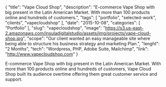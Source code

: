 {
    "title": "Vape Cloud Shop",
    "description": "E-commerce Vape Shop with big present in the Latin American Market. With more than 100 products online and hundreds of customers.",
    "tags": [ "portfolio", "selected-work", "clients", "vapecloudshop" ],
    "date": "2015-10-08",
    "categories": [
        "Portfolio"
    ],
    "slug": "vapecloudshop",
    "image": "https://s3.us-east-2.amazonaws.com/insuladigitalstudio/assets/img/projects/vape-cloud-shop.jpg",
    "scope": "Our client wanted an easy manageable site where being able to structure his business strategy and marketing Plan.",
    "lenght": "2 Months",
    "tech": "Wordpress, PHP, Adobe Suite, Mailchimp",
    "link": "http://www.vapecloudshop.com"
}

E-commerce Vape Shop with big present in the Latin American Market. With more than 100 products online and hundreds of customers, Vape Cloud Shop built its audience overtime offering them great customer service and support.
